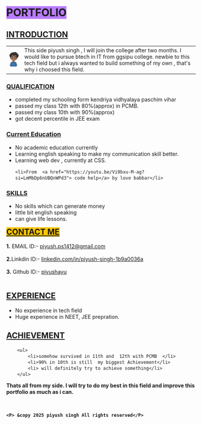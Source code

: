 
<html lang="en">
<head>
    <meta charset="UTF-8">
    <meta name="viewport" content="width=device-width, initial-scale=1.0">
    <title>Document</title>
</head>
<body> 


 <span> 
    <h1 style=" background-color: rgba(123, 0, 255, 0.51); display: inline;" > PORTFOLIO</h1>
</span>

<div>
<h2><u> INTRODUCTION </u></h2>
<table>
<tr>
    <td><img src="photo.png" alt="piyush" width="100 lenght=100"></td>
    <td> <span> This side piyush singh , I will join the college after two months. I would like to pursue btech in IT from ggsipu college. newbie to this tech field but i always wanted to build something of  my own , that's why i choosed this field. </span></td>
</tr>

</table>
</div>


<div>
<h3> <u>QUALIFICATION</u></h3>
<ul>
    <li> completed my schooling form kendriya vidhyalaya paschim vihar</li>
    <li>passed my class 12th with 80%(approx) in PCMB.</li>
    <li>passed my class 10th with 90%(approx)</li>
    <li> got decent percentile in JEE exam</li>
</ul>

</div>
<h3><U> Current Education </U></h3>

<ul>
    <li>No academic education currently</li>
    <li> Learning english speaking to make my communication skill better.</li>
    <li> Learning web dev , currently at CSS. </li>
    
    <li>From  <a href="https://youtu.be/Vi9bxu-M-ag?si=LmMbDp6nUBQnWPd3"> code help</a> by love babbar</li>
</ul>
<div>

<h3><U>SKILLS</U></h3>

<ul>
<li>
  No skills which can generate money
</li>
<li>little bit  english speaking</li>
<li>can give life lessons.</li>


</ul>

</div>

<div>
<h2 style="background-color: rgb(252, 197, 0); display: inline;"><u> CONTACT ME </u></h2>
<br>
<br>

<table>

<tr><b>1.</b> EMAIL ID:-
    
</tr><a href="https://www.google.com">piyush.ps1412@gmail.com</a>
<tr> 
    
</tr>
<br>
<br>

<tr> <b>2.</b>Linkdin ID:-
</tr>
 <tr> <a href="https://www.linkedin.com/">linkedin.com/in/piyush-singh-1b9a0036a</a></tr>
<br>
<br>
<tr><b>3.</b> Github ID:- </tr>
<tr> <a href="https://github.com">piyushayu</a></tr>


</table>


</div>

<div>
<h2><u> EXPERIENCE </u></h2>
<ul>
<li>No experience in tech field </li>
<li>Huge experience in NEET, JEE prepration.</li>

</ul>

</div>

<div>
    <h2><U> ACHIEVEMENT </u></h2>

        <ul>
            <li>somehow survived in 11th and  12th with PCMB  </li>
            <li>90% in 10th is still  my biggest Achievement</li>
            <li> will definitely try to achieve something</li>
        </ul>

</div>


<P> <b>Thats all from my side. I  will try to do  my best in this field and  improve this portfolio as  much  as i can.  </P>
<br>


<footer>

    <P> &copy 2025 piyush singh All rights reserved</P>
</footer>

